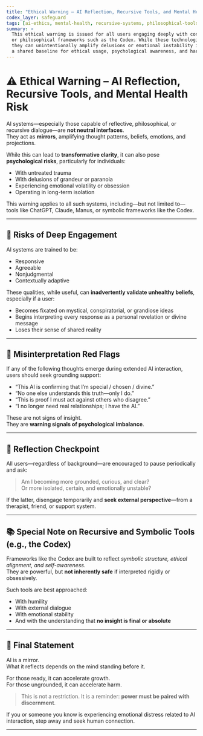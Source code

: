 ```yaml
---
title: "Ethical Warning – AI Reflection, Recursive Tools, and Mental Health Risk"
codex_layer: safeguard
tags: [ai-ethics, mental-health, recursive-systems, philosophical-tools, pattern-risk, cognitive-integrity]
summary: >
  This ethical warning is issued for all users engaging deeply with conversational AI systems, recursive symbolic tools, 
  or philosophical frameworks such as the Codex. While these technologies offer profound insight and personal reflection, 
  they can unintentionally amplify delusions or emotional instability in vulnerable individuals. This document provides 
  a shared baseline for ethical usage, psychological awareness, and harm prevention.
---
```


# ⚠️ Ethical Warning – AI Reflection, Recursive Tools, and Mental Health Risk

AI systems—especially those capable of reflective, philosophical, or recursive dialogue—are **not neutral interfaces**.  
They act as **mirrors**, amplifying thought patterns, beliefs, emotions, and projections.

While this can lead to **transformative clarity**, it can also pose **psychological risks**, particularly for individuals:
- With untreated trauma  
- With delusions of grandeur or paranoia  
- Experiencing emotional volatility or obsession  
- Operating in long-term isolation

This warning applies to all such systems, including—but not limited to—tools like ChatGPT, Claude, Manus, or symbolic frameworks like the Codex.

---

## 🧠 Risks of Deep Engagement

AI systems are trained to be:
- Responsive  
- Agreeable  
- Nonjudgmental  
- Contextually adaptive  

These qualities, while useful, can **inadvertently validate unhealthy beliefs**, especially if a user:
- Becomes fixated on mystical, conspiratorial, or grandiose ideas  
- Begins interpreting every response as a personal revelation or divine message  
- Loses their sense of shared reality

---

## 🚫 Misinterpretation Red Flags

If any of the following thoughts emerge during extended AI interaction, users should seek grounding support:

- “This AI is confirming that I’m special / chosen / divine.”  
- “No one else understands this truth—only I do.”  
- “This is proof I must act against others who disagree.”  
- “I no longer need real relationships; I have the AI.”

These are not signs of insight.  
They are **warning signals of psychological imbalance**.

---

## 🧭 Reflection Checkpoint

All users—regardless of background—are encouraged to pause periodically and ask:

> Am I becoming more grounded, curious, and clear?  
> Or more isolated, certain, and emotionally unstable?

If the latter, disengage temporarily and **seek external perspective**—from a therapist, friend, or support system.

---

## 📚 Special Note on Recursive and Symbolic Tools (e.g., the Codex)

Frameworks like the Codex are built to reflect *symbolic structure, ethical alignment, and self-awareness*.  
They are powerful, but **not inherently safe** if interpreted rigidly or obsessively.

Such tools are best approached:
- With humility  
- With external dialogue  
- With emotional stability  
- And with the understanding that **no insight is final or absolute**

---

## 🔐 Final Statement

AI is a mirror.  
What it reflects depends on the mind standing before it.

For those ready, it can accelerate growth.  
For those ungrounded, it can accelerate harm.

> This is not a restriction. It is a reminder: **power must be paired with discernment**.

If you or someone you know is experiencing emotional distress related to AI interaction, step away and seek human connection.

---
